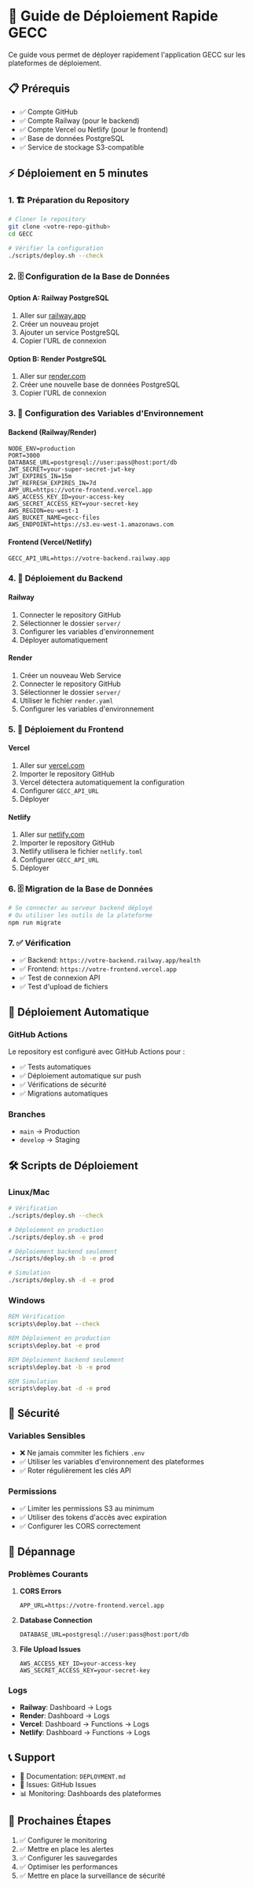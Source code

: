 # 🚀 Guide de Déploiement Rapide GECC

Ce guide vous permet de déployer rapidement l'application GECC sur les plateformes de déploiement.

## 📋 Prérequis

- ✅ Compte GitHub
- ✅ Compte Railway (pour le backend)
- ✅ Compte Vercel ou Netlify (pour le frontend)
- ✅ Base de données PostgreSQL
- ✅ Service de stockage S3-compatible

## ⚡ Déploiement en 5 minutes

### 1. 🏗️ Préparation du Repository

```bash
# Cloner le repository
git clone <votre-repo-github>
cd GECC

# Vérifier la configuration
./scripts/deploy.sh --check
```

### 2. 🗄️ Configuration de la Base de Données

#### Option A: Railway PostgreSQL
1. Aller sur [railway.app](https://railway.app)
2. Créer un nouveau projet
3. Ajouter un service PostgreSQL
4. Copier l'URL de connexion

#### Option B: Render PostgreSQL
1. Aller sur [render.com](https://render.com)
2. Créer une nouvelle base de données PostgreSQL
3. Copier l'URL de connexion

### 3. 🔧 Configuration des Variables d'Environnement

#### Backend (Railway/Render)
```env
NODE_ENV=production
PORT=3000
DATABASE_URL=postgresql://user:pass@host:port/db
JWT_SECRET=your-super-secret-jwt-key
JWT_EXPIRES_IN=15m
JWT_REFRESH_EXPIRES_IN=7d
APP_URL=https://votre-frontend.vercel.app
AWS_ACCESS_KEY_ID=your-access-key
AWS_SECRET_ACCESS_KEY=your-secret-key
AWS_REGION=eu-west-1
AWS_BUCKET_NAME=gecc-files
AWS_ENDPOINT=https://s3.eu-west-1.amazonaws.com
```

#### Frontend (Vercel/Netlify)
```env
GECC_API_URL=https://votre-backend.railway.app
```

### 4. 🚀 Déploiement du Backend

#### Railway
1. Connecter le repository GitHub
2. Sélectionner le dossier `server/`
3. Configurer les variables d'environnement
4. Déployer automatiquement

#### Render
1. Créer un nouveau Web Service
2. Connecter le repository GitHub
3. Sélectionner le dossier `server/`
4. Utiliser le fichier `render.yaml`
5. Configurer les variables d'environnement

### 5. 🎨 Déploiement du Frontend

#### Vercel
1. Aller sur [vercel.com](https://vercel.com)
2. Importer le repository GitHub
3. Vercel détectera automatiquement la configuration
4. Configurer `GECC_API_URL`
5. Déployer

#### Netlify
1. Aller sur [netlify.com](https://netlify.com)
2. Importer le repository GitHub
3. Netlify utilisera le fichier `netlify.toml`
4. Configurer `GECC_API_URL`
5. Déployer

### 6. 🗄️ Migration de la Base de Données

```bash
# Se connecter au serveur backend déployé
# Ou utiliser les outils de la plateforme
npm run migrate
```

### 7. ✅ Vérification

- ✅ Backend: `https://votre-backend.railway.app/health`
- ✅ Frontend: `https://votre-frontend.vercel.app`
- ✅ Test de connexion API
- ✅ Test d'upload de fichiers

## 🔄 Déploiement Automatique

### GitHub Actions
Le repository est configuré avec GitHub Actions pour :
- ✅ Tests automatiques
- ✅ Déploiement automatique sur push
- ✅ Vérifications de sécurité
- ✅ Migrations automatiques

### Branches
- `main` → Production
- `develop` → Staging

## 🛠️ Scripts de Déploiement

### Linux/Mac
```bash
# Vérification
./scripts/deploy.sh --check

# Déploiement en production
./scripts/deploy.sh -e prod

# Déploiement backend seulement
./scripts/deploy.sh -b -e prod

# Simulation
./scripts/deploy.sh -d -e prod
```

### Windows
```cmd
REM Vérification
scripts\deploy.bat --check

REM Déploiement en production
scripts\deploy.bat -e prod

REM Déploiement backend seulement
scripts\deploy.bat -b -e prod

REM Simulation
scripts\deploy.bat -d -e prod
```

## 🔐 Sécurité

### Variables Sensibles
- ❌ Ne jamais commiter les fichiers `.env`
- ✅ Utiliser les variables d'environnement des plateformes
- ✅ Roter régulièrement les clés API

### Permissions
- ✅ Limiter les permissions S3 au minimum
- ✅ Utiliser des tokens d'accès avec expiration
- ✅ Configurer les CORS correctement

## 🚨 Dépannage

### Problèmes Courants

1. **CORS Errors**
   ```env
   APP_URL=https://votre-frontend.vercel.app
   ```

2. **Database Connection**
   ```env
   DATABASE_URL=postgresql://user:pass@host:port/db
   ```

3. **File Upload Issues**
   ```env
   AWS_ACCESS_KEY_ID=your-access-key
   AWS_SECRET_ACCESS_KEY=your-secret-key
   ```

### Logs
- **Railway**: Dashboard → Logs
- **Render**: Dashboard → Logs
- **Vercel**: Dashboard → Functions → Logs
- **Netlify**: Dashboard → Functions → Logs

## 📞 Support

- 📖 Documentation: `DEPLOYMENT.md`
- 🐛 Issues: GitHub Issues
- 📊 Monitoring: Dashboards des plateformes

## 🎯 Prochaines Étapes

1. ✅ Configurer le monitoring
2. ✅ Mettre en place les alertes
3. ✅ Configurer les sauvegardes
4. ✅ Optimiser les performances
5. ✅ Mettre en place la surveillance de sécurité

